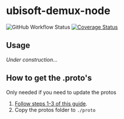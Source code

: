# ubisoft-demux-node

![GitHub Workflow Status](https://img.shields.io/github/workflow/status/claabs/ubisoft-demux-node/Unit%20test%20and%20build)
[![Coverage Status](https://coveralls.io/repos/github/claabs/ubisoft-demux-node/badge.svg?branch=master)](https://coveralls.io/github/claabs/ubisoft-demux-node?branch=master)

## Usage

*Under construction...*

## How to get the .proto's

Only needed if you need to update the protos

1. [Follow steps 1-3 of this guide](https://github.com/claabs/uplay-install-reverse#protobuf-schema).
1. Copy the protos folder to `./proto`
